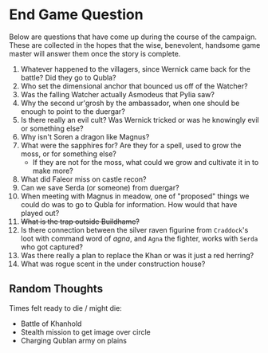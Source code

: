# End Game Question

Below are questions that have come up during the course of the campaign. These are collected in the hopes that the wise, benevolent, handsome game master will answer them once the story is complete.

1. Whatever happened to the villagers, since Wernick came back for the battle? Did they go to Qubla?
1. Who set the dimensional anchor that bounced us off of the Watcher?
1. Was the falling Watcher actually Asmodeus that Pylia saw?
1. Why the second ur'grosh by the ambassador, when one should be enough to point to the duergar?
1. Is there really an evil cult? Was Wernick tricked or was he knowingly evil or something else?
1. Why isn't Soren a dragon like Magnus?
1. What were the sapphires for? Are they for a spell, used to grow the moss, or for something else?
    - If they are not for the moss, what could we grow and cultivate it in to make more?
1. What did Faleor miss on castle recon?
1. Can we save Serda (or someone) from duergar?
1. When meeting with Magnus in meadow, one of "proposed" things we could do was to go to Qubla for information. How would that have played out?
1. ~~What is the trap outside Buildhame?~~
1. Is there connection between the silver raven figurine from `Craddock`'s loot with command word of _agna_, and `Agna` the fighter, works with `Serda` who got captured?
1. Was there really a plan to replace the Khan or was it just a red herring?
1. What was rogue scent in the under construction house?


## Random Thoughts

Times felt ready to die / might die:
- Battle of Khanhold
- Stealth mission to get image over circle
- Charging Qublan army on plains
